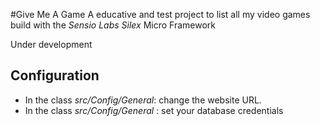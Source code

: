 #Give Me A Game
A educative and test project to list all my video games build with the _Sensio Labs Silex_ Micro Framework

Under development

## Configuration
* In the class _src/Config/General_: change the website URL.
* In the class _src/Config/General_ : set your database credentials
